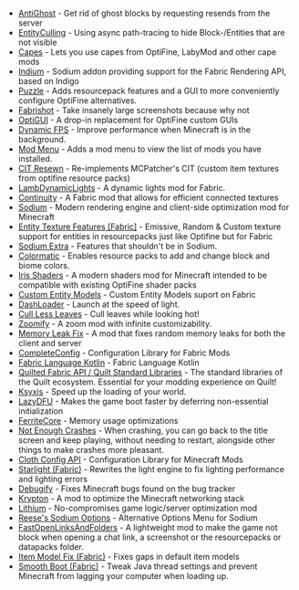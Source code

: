 - [AntiGhost](https://modrinth.com/mod/Jw3Wx1KR) - Get rid of ghost blocks by requesting resends from the server
- [EntityCulling](https://modrinth.com/mod/NNAgCjsB) - Using async path-tracing to hide Block-/Entities that are not visible
- [Capes](https://modrinth.com/mod/89Wsn8GD) - Lets you use capes from OptiFine, LabyMod and other cape mods
- [Indium](https://modrinth.com/mod/Orvt0mRa) - Sodium addon providing support for the Fabric Rendering API, based on Indigo
- [Puzzle](https://modrinth.com/mod/3IuO68q1) - Adds resourcepack features and a GUI to more conveniently configure OptiFine alternatives.
- [Fabrishot](https://modrinth.com/mod/3qsfQtE9) - Take insanely large screenshots because why not
- [OptiGUI](https://modrinth.com/mod/JuksLGBQ) - A drop-in replacement for OptiFine custom GUIs
- [Dynamic FPS](https://modrinth.com/mod/LQ3K71Q1) - Improve performance when Minecraft is in the background.
- [Mod Menu](https://modrinth.com/mod/mOgUt4GM) - Adds a mod menu to view the list of mods you have installed.
- [CIT Resewn](https://modrinth.com/mod/otVJckYQ) - Re-implements MCPatcher's CIT (custom item textures from optifine resource packs)
- [LambDynamicLights](https://modrinth.com/mod/yBW8D80W) - A dynamic lights mod for Fabric.
- [Continuity](https://modrinth.com/mod/1IjD5062) - A Fabric mod that allows for efficient connected textures
- [Sodium](https://modrinth.com/mod/AANobbMI) - Modern rendering engine and client-side optimization mod for Minecraft
- [Entity Texture Features [Fabric]](https://modrinth.com/mod/BVzZfTc1) - Emissive, Random & Custom texture support for entities in resourcepacks just like Optifine but for Fabric
- [Sodium Extra](https://modrinth.com/mod/PtjYWJkn) - Features that shouldn't be in Sodium.
- [Colormatic](https://modrinth.com/mod/V4IQxkZC) - Enables resource packs to add and change block and biome colors.
- [Iris Shaders](https://modrinth.com/mod/YL57xq9U) - A modern shaders mod for Minecraft intended to be compatible with existing OptiFine shader packs
- [Custom Entity Models](https://modrinth.com/mod/YOQCucah) - Custom Entity Models suport on Fabric
- [DashLoader](https://modrinth.com/mod/ZfQ3kTvR) - Launch at the speed of light.
- [Cull Less Leaves](https://modrinth.com/mod/iG6ZHsUV) - Cull leaves while looking hot!
- [Zoomify](https://modrinth.com/mod/w7ThoJFB) - A zoom mod with infinite customizability.
- [Memory Leak Fix](https://modrinth.com/mod/NRjRiSSD) - A mod that fixes random memory leaks for both the client and server
- [CompleteConfig](https://modrinth.com/mod/GtqG8z1h) - Configuration Library for Fabric Mods
- [Fabric Language Kotlin](https://modrinth.com/mod/Ha28R6CL) - Fabric Language Kotlin
- [Quilted Fabric API / Quilt Standard Libraries](https://modrinth.com/mod/qvIfYCYJ) - The standard libraries of the Quilt ecosystem. Essential for your modding experience on Quilt!
- [Ksyxis](https://modrinth.com/mod/2ecVyZ49) - Speed up the loading of your world.
- [LazyDFU](https://modrinth.com/mod/hvFnDODi) - Makes the game boot faster by deferring non-essential initialization
- [FerriteCore](https://modrinth.com/mod/uXXizFIs) - Memory usage optimizations
- [Not Enough Crashes](https://modrinth.com/mod/yM94ont6) - When crashing, you can go back to the title screen and keep playing, without needing to restart, alongside other things to make crashes more pleasant.
- [Cloth Config API](https://modrinth.com/mod/9s6osm5g) - Configuration Library for Minecraft Mods
- [Starlight (Fabric)](https://modrinth.com/mod/H8CaAYZC) - Rewrites the light engine to fix lighting performance and lighting errors
- [Debugify](https://modrinth.com/mod/QwxR6Gcd) - Fixes Minecraft bugs found on the bug tracker
- [Krypton](https://modrinth.com/mod/fQEb0iXm) - A mod to optimize the Minecraft networking stack
- [Lithium](https://modrinth.com/mod/gvQqBUqZ) - No-compromises game logic/server optimization mod
- [Reese's Sodium Options](https://modrinth.com/mod/Bh37bMuy) - Alternative Options Menu for Sodium
- [FastOpenLinksAndFolders](https://www.curseforge.com/minecraft/mc-mods/fastopenlinksandfolders) - A lightweight mod to make the game not block when opening a chat link, a screenshot or the resourcepacks or datapacks folder.
- [Item Model Fix (Fabric)](https://www.curseforge.com/minecraft/mc-mods/item-model-fix) - Fixes gaps in default item models
- [Smooth Boot (Fabric)](https://www.curseforge.com/minecraft/mc-mods/smooth-boot) - Tweak Java thread settings and prevent Minecraft from lagging your computer when loading up.
